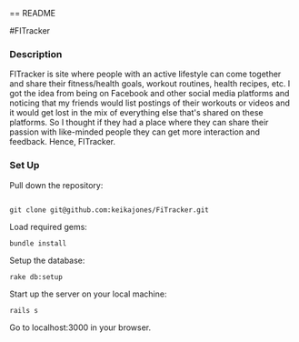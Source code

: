 == README

#FITracker

### Description
FITracker is site where people with an active lifestyle can come together and share their fitness/health goals, workout routines, health recipes, etc. I got the idea from being on Facebook and other social media platforms and noticing that my friends would list postings of their workouts or videos and it would get lost in the mix of everything else that's shared on these platforms. So I thought if they had a place where they can share their passion with like-minded people they can get more interaction and feedback. Hence, FITracker. 

### Set Up
Pull down the repository:
```

git clone git@github.com:keikajones/FiTracker.git
```

Load required gems:
```
bundle install
```

Setup the database:
```
rake db:setup
```

Start up the server on your local machine:
```
rails s
```

Go to localhost:3000 in your browser.
